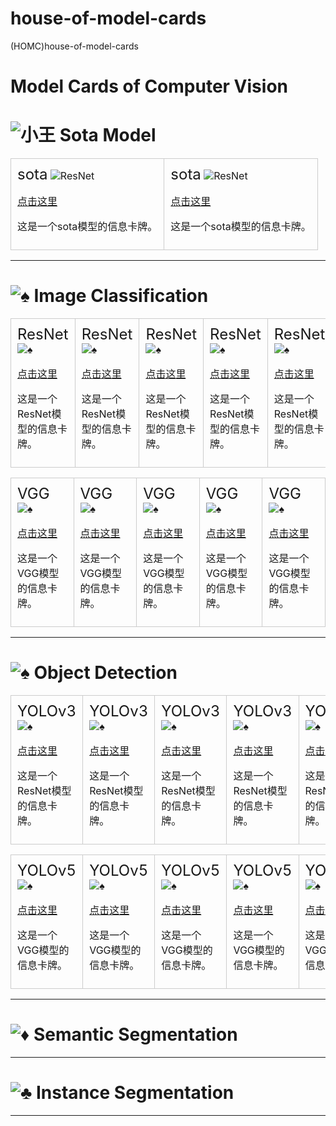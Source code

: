 # house-of-model-cards
(HOMC)house-of-model-cards

# Model Cards of Computer Vision

# <img src="https://img.shields.io/badge/🃏-Joker-color.svg" alt="小王"> Sota Model 

<table cellspacing="0" cellpadding="0">
    <!-- 第1行 -->
    <tr>
        <td style="border: 1px solid #ccc; padding: 10px; margin: 10px;">
            <div style="display: inline-block; border-radius: 5px;">
            <!-- 模型名称 -->
            <span style="font-size: 24px;">sota</span>
            <!-- 模型图标 -->
            <img src="https://img.shields.io/badge/🃏-sota-color.svg" alt="ResNet">
            <!-- 模型链接 -->
            <p><a href="https://example.com">点击这里</a></p>
            <!-- 模型描述 -->
            <p>这是一个sota模型的信息卡牌。</p>
            </div>
        </td>
        <!-- 添加其他模型信息卡牌 -->
        <td style="border: 1px solid #ccc; padding: 10px; margin: 10px;">
            <div style="display: inline-block; border-radius: 5px;">
            <!-- 模型名称 -->
            <span style="font-size: 24px;">sota</span>
            <!-- 模型图标 -->
            <img src="https://img.shields.io/badge/🃏-sota-color.svg" alt="ResNet">
            <!-- 模型链接 -->
            <p><a href="https://example.com">点击这里</a></p>
            <!-- 模型描述 -->
            <p>这是一个sota模型的信息卡牌。</p>
            </div>
    </tr>
    <!-- 添加其他表格行 -->
</table>

---
# <img src="https://img.shields.io/badge/%E2%99%A0-red.svg" alt="♠"> Image Classification 

<table cellspacing="0" cellpadding="0">
<!-- 第1行 -->
<tr>
    <td style="border: 1px solid #ccc; padding: 10px; margin: 10px;">
        <div style="display: inline-block; border-radius: 5px;">
        <!-- 模型名称 -->
        <span style="font-size: 24px;">ResNet</span>
        <!-- 模型图标 -->
        <img src="https://img.shields.io/badge/%E2%99%A0-ResNet-red.svg" alt="♠">
        <!-- 模型链接 -->
        <p><a href="https://example.com">点击这里</a></p>
        <!-- 模型描述 -->
        <p>这是一个ResNet模型的信息卡牌。</p>
        </div>
    </td>
<!-- 添加其他模型信息卡牌 -->
    <td style="border: 1px solid #ccc; padding: 10px; margin: 10px;">
        <div style="display: inline-block; border-radius: 5px;">
        <!-- 模型名称 -->
        <span style="font-size: 24px;">ResNet</span>
        <!-- 模型图标 -->
        <img src="https://img.shields.io/badge/%E2%99%A0-ResNet-red.svg" alt="♠">
        <!-- 模型链接 -->
        <p><a href="https://example.com">点击这里</a></p>
        <!-- 模型描述 -->
        <p>这是一个ResNet模型的信息卡牌。</p>
        </div>
    </td>
<!-- 添加其他模型信息卡牌 -->
    <td style="border: 1px solid #ccc; padding: 10px; margin: 10px;">
        <div style="display: inline-block; border-radius: 5px;">
        <!-- 模型名称 -->
        <span style="font-size: 24px;">ResNet</span>
        <!-- 模型图标 -->
        <img src="https://img.shields.io/badge/%E2%99%A0-ResNet-red.svg" alt="♠">
        <!-- 模型链接 -->
        <p><a href="https://example.com">点击这里</a></p>
        <!-- 模型描述 -->
        <p>这是一个ResNet模型的信息卡牌。</p>
        </div>
    </td>
<!-- 添加其他模型信息卡牌 -->
    <td style="border: 1px solid #ccc; padding: 10px; margin: 10px;">
        <div style="display: inline-block; border-radius: 5px;">
        <!-- 模型名称 -->
        <span style="font-size: 24px;">ResNet</span>
        <!-- 模型图标 -->
        <img src="https://img.shields.io/badge/%E2%99%A0-ResNet-red.svg" alt="♠">
        <!-- 模型链接 -->
        <p><a href="https://example.com">点击这里</a></p>
        <!-- 模型描述 -->
        <p>这是一个ResNet模型的信息卡牌。</p>
        </div>
    </td>
<!-- 添加其他模型信息卡牌 -->
    <td style="border: 1px solid #ccc; padding: 10px; margin: 10px;">
        <div style="display: inline-block; border-radius: 5px;">
        <!-- 模型名称 -->
        <span style="font-size: 24px;">ResNet</span>
        <!-- 模型图标 -->
        <img src="https://img.shields.io/badge/%E2%99%A0-ResNet-red.svg" alt="♠">
        <!-- 模型链接 -->
        <p><a href="https://example.com">点击这里</a></p>
        <!-- 模型描述 -->
        <p>这是一个ResNet模型的信息卡牌。</p>
        </div>
    </td>
</tr>
<!-- 添加其他表格行 -->
</table>

<table cellspacing="0" cellpadding="0">
<!-- 第1行 -->
<tr>
    <td style="border: 1px solid #ccc; padding: 10px; margin: 10px;">
        <div style="display: inline-block; border-radius: 5px;">
        <!-- 模型名称 -->
        <span style="font-size: 24px;">VGG</span>
        <!-- 模型图标 -->
        <img src="https://img.shields.io/badge/%E2%99%A0-VGG-red.svg" alt="♠">
        <!-- 模型链接 -->
        <p><a href="https://example.com">点击这里</a></p>
        <!-- 模型描述 -->
        <p>这是一个VGG模型的信息卡牌。</p>
        </div>
    </td>
<!-- 添加其他模型信息卡牌 -->
    <td style="border: 1px solid #ccc; padding: 10px; margin: 10px;">
        <div style="display: inline-block; border-radius: 5px;">
        <!-- 模型名称 -->
        <span style="font-size: 24px;">VGG</span>
        <!-- 模型图标 -->
        <img src="https://img.shields.io/badge/%E2%99%A0-VGG-red.svg" alt="♠">
        <!-- 模型链接 -->
        <p><a href="https://example.com">点击这里</a></p>
        <!-- 模型描述 -->
        <p>这是一个VGG模型的信息卡牌。</p>
        </div>
    </td>
<!-- 添加其他模型信息卡牌 -->
    <td style="border: 1px solid #ccc; padding: 10px; margin: 10px;">
        <div style="display: inline-block; border-radius: 5px;">
        <!-- 模型名称 -->
        <span style="font-size: 24px;">VGG</span>
        <!-- 模型图标 -->
        <img src="https://img.shields.io/badge/%E2%99%A0-VGG-red.svg" alt="♠">
        <!-- 模型链接 -->
        <p><a href="https://example.com">点击这里</a></p>
        <!-- 模型描述 -->
        <p>这是一个VGG模型的信息卡牌。</p>
        </div>
    </td>
<!-- 添加其他模型信息卡牌 -->
    <td style="border: 1px solid #ccc; padding: 10px; margin: 10px;">
        <div style="display: inline-block; border-radius: 5px;">
        <!-- 模型名称 -->
        <span style="font-size: 24px;">VGG</span>
        <!-- 模型图标 -->
        <img src="https://img.shields.io/badge/%E2%99%A0-VGG-red.svg" alt="♠">
        <!-- 模型链接 -->
        <p><a href="https://example.com">点击这里</a></p>
        <!-- 模型描述 -->
        <p>这是一个VGG模型的信息卡牌。</p>
        </div>
    </td>
<!-- 添加其他模型信息卡牌 -->
    <td style="border: 1px solid #ccc; padding: 10px; margin: 10px;">
        <div style="display: inline-block; border-radius: 5px;">
        <!-- 模型名称 -->
        <span style="font-size: 24px;">VGG</span>
        <!-- 模型图标 -->
        <img src="https://img.shields.io/badge/%E2%99%A0-VGG-red.svg" alt="♠">
        <!-- 模型链接 -->
        <p><a href="https://example.com">点击这里</a></p>
        <!-- 模型描述 -->
        <p>这是一个VGG模型的信息卡牌。</p>
        </div>
    </td>
</tr>
<!-- 添加其他表格行 -->
</table>

---
# <img src="https://img.shields.io/badge/%E2%99%A0-black.svg" alt="♠"> Object Detection
<table cellspacing="0" cellpadding="0">
<!-- 第1行 -->
<tr>
    <td style="border: 1px solid #ccc; padding: 10px; margin: 10px;">
        <div style="display: inline-block; border-radius: 5px;">
        <!-- 模型名称 -->
        <span style="font-size: 24px;">YOLOv3</span>
        <!-- 模型图标 -->
        <img src="https://img.shields.io/badge/%E2%99%A0-YOLOv3-black.svg" alt="♠">
        <!-- 模型链接 -->
        <p><a href="https://example.com">点击这里</a></p>
        <!-- 模型描述 -->
        <p>这是一个ResNet模型的信息卡牌。</p>
        </div>
    </td>
<!-- 添加其他模型信息卡牌 -->
    <td style="border: 1px solid #ccc; padding: 10px; margin: 10px;">
        <div style="display: inline-block; border-radius: 5px;">
        <!-- 模型名称 -->
        <span style="font-size: 24px;">YOLOv3</span>
        <!-- 模型图标 -->
        <img src="https://img.shields.io/badge/%E2%99%A0-YOLOv3-black.svg" alt="♠">
        <!-- 模型链接 -->
        <p><a href="https://example.com">点击这里</a></p>
        <!-- 模型描述 -->
        <p>这是一个ResNet模型的信息卡牌。</p>
        </div>
    </td>
<!-- 添加其他模型信息卡牌 -->
    <td style="border: 1px solid #ccc; padding: 10px; margin: 10px;">
        <div style="display: inline-block; border-radius: 5px;">
        <!-- 模型名称 -->
        <span style="font-size: 24px;">YOLOv3</span>
        <!-- 模型图标 -->
        <img src="https://img.shields.io/badge/%E2%99%A0-YOLOv3-black.svg" alt="♠">
        <!-- 模型链接 -->
        <p><a href="https://example.com">点击这里</a></p>
        <!-- 模型描述 -->
        <p>这是一个ResNet模型的信息卡牌。</p>
        </div>
    </td>
<!-- 添加其他模型信息卡牌 -->
    <td style="border: 1px solid #ccc; padding: 10px; margin: 10px;">
        <div style="display: inline-block; border-radius: 5px;">
        <!-- 模型名称 -->
        <span style="font-size: 24px;">YOLOv3</span>
        <!-- 模型图标 -->
        <img src="https://img.shields.io/badge/%E2%99%A0-YOLOv3-black.svg" alt="♠">
        <!-- 模型链接 -->
        <p><a href="https://example.com">点击这里</a></p>
        <!-- 模型描述 -->
        <p>这是一个ResNet模型的信息卡牌。</p>
        </div>
    </td>
<!-- 添加其他模型信息卡牌 -->
    <td style="border: 1px solid #ccc; padding: 10px; margin: 10px;">
        <div style="display: inline-block; border-radius: 5px;">
        <!-- 模型名称 -->
        <span style="font-size: 24px;">YOLOv3</span>
        <!-- 模型图标 -->
        <img src="https://img.shields.io/badge/%E2%99%A0-YOLOv3-black.svg" alt="♠">
        <!-- 模型链接 -->
        <p><a href="https://example.com">点击这里</a></p>
        <!-- 模型描述 -->
        <p>这是一个ResNet模型的信息卡牌。</p>
        </div>
    </td>
</tr>
<!-- 添加其他表格行 -->
</table>

<table cellspacing="0" cellpadding="0">
<!-- 第1行 -->
<tr>
    <td style="border: 1px solid #ccc; padding: 10px; margin: 10px;">
        <div style="display: inline-block; border-radius: 5px;">
        <!-- 模型名称 -->
        <span style="font-size: 24px;">YOLOv5</span>
        <!-- 模型图标 -->
        <img src="https://img.shields.io/badge/%E2%99%A0-YOLOv5-black.svg" alt="♠">
        <!-- 模型链接 -->
        <p><a href="https://example.com">点击这里</a></p>
        <!-- 模型描述 -->
        <p>这是一个VGG模型的信息卡牌。</p>
        </div>
    </td>
<!-- 添加其他模型信息卡牌 -->
    <td style="border: 1px solid #ccc; padding: 10px; margin: 10px;">
        <div style="display: inline-block; border-radius: 5px;">
        <!-- 模型名称 -->
        <span style="font-size: 24px;">YOLOv5</span>
        <!-- 模型图标 -->
        <img src="https://img.shields.io/badge/%E2%99%A0-YOLOv5-black.svg" alt="♠">
        <!-- 模型链接 -->
        <p><a href="https://example.com">点击这里</a></p>
        <!-- 模型描述 -->
        <p>这是一个VGG模型的信息卡牌。</p>
        </div>
    </td>
<!-- 添加其他模型信息卡牌 -->
    <td style="border: 1px solid #ccc; padding: 10px; margin: 10px;">
        <div style="display: inline-block; border-radius: 5px;">
        <!-- 模型名称 -->
        <span style="font-size: 24px;">YOLOv5</span>
        <!-- 模型图标 -->
        <img src="https://img.shields.io/badge/%E2%99%A0-YOLOv5-black.svg" alt="♠">
        <!-- 模型链接 -->
        <p><a href="https://example.com">点击这里</a></p>
        <!-- 模型描述 -->
        <p>这是一个VGG模型的信息卡牌。</p>
        </div>
    </td>
<!-- 添加其他模型信息卡牌 -->
    <td style="border: 1px solid #ccc; padding: 10px; margin: 10px;">
        <div style="display: inline-block; border-radius: 5px;">
        <!-- 模型名称 -->
        <span style="font-size: 24px;">YOLOv5</span>
        <!-- 模型图标 -->
        <img src="https://img.shields.io/badge/%E2%99%A0-YOLOv5-black.svg" alt="♠">
        <!-- 模型链接 -->
        <p><a href="https://example.com">点击这里</a></p>
        <!-- 模型描述 -->
        <p>这是一个VGG模型的信息卡牌。</p>
        </div>
    </td>
<!-- 添加其他模型信息卡牌 -->
    <td style="border: 1px solid #ccc; padding: 10px; margin: 10px;">
        <div style="display: inline-block; border-radius: 5px;">
        <!-- 模型名称 -->
        <span style="font-size: 24px;">YOLOv5</span>
        <!-- 模型图标 -->
        <img src="https://img.shields.io/badge/%E2%99%A0-YOLOv5-black.svg" alt="♠">
        <!-- 模型链接 -->
        <p><a href="https://example.com">点击这里</a></p>
        <!-- 模型描述 -->
        <p>这是一个VGG模型的信息卡牌。</p>
        </div>
    </td>
</tr>
<!-- 添加其他表格行 -->
</table>

---
# <img src="https://img.shields.io/badge/%E2%99%A6-red.svg" alt="♦"> Semantic Segmentation


---
# <img src="https://img.shields.io/badge/%E2%99%A3-black.svg" alt="♣"> Instance Segmentation



---

